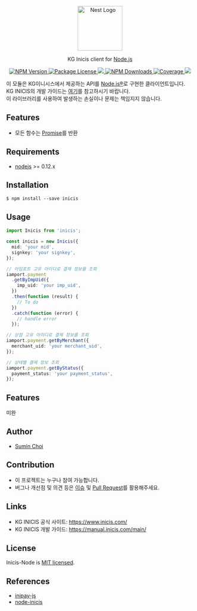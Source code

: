 <p align="center">
  <a href="https://www.inicis.com/" target="blank"><img src="https://www.inicis.com/wp-content/themes/inicis2020/assets/images/sub07-010301.png" width="120" alt="Nest Logo" /></a>
</p>

<p align="center">KG Inicis client for <a href="https://nodejs.org/" target="_blank">Node.js</a></p>

<p align="center">
    <a href="https://www.npmjs.com/package/inicis" target="_blank">
        <img src="https://img.shields.io/npm/v/inicis.svg" alt="NPM Version" />
    </a>
    <a href="https://www.npmjs.com/package/inicis" target="_blank">
        <img src="https://img.shields.io/npm/l/inicis.svg" alt="Package License" />
    </a>
    <a href="https://github.com/greatSumini/inicis-node/actions">
        <img src="https://github.com/greatSumini/inicis-node/workflows/CI/badge.svg" />
    </a>
    <a href="https://www.npmjs.com/package/inicis" target="_blank">
        <img src="https://img.shields.io/npm/dm/inicis.svg" alt="NPM Downloads" />
    </a>
    <a href="https://coveralls.io/github/greatSumini/inicis-node?branch=master" target="_blank">
        <img src="https://coveralls.io/repos/github/greatSumini/inicis-node/badge.svg?branch=master#9" alt="Coverage" />
    </a>
    <a href="https://github.com/greatSumini/inicis-node" target="_blank">
        <img src="https://img.shields.io/github/stars/greatSumini/inicis-node?style=social">
    </a>
</p>

이 모듈은 KG이니시스에서 제공하는 API를 [Node.js®](https://nodejs.org/)로 구현한 클라이언트입니다.<br>
KG INICIS의 개발 가이드는 [여기](https://manual.inicis.com/main/)를 참고하시기 바랍니다.<br>
이 라이브러리를 사용하여 발생하는 손실이나 문제는 책임지지 않습니다.

## Features

- 모든 함수는 [Promise](http://www.html5rocks.com/ko/tutorials/es6/promises/)를 반환

## Requirements

- [nodejs](https://github.com/nodejs/node) >= 0.12.x

## Installation

```
$ npm install --save inicis
```

## Usage

```typescript
import Inicis from 'inicis';

const inicis = new Inicis({
  mid: 'your mid',
  signkey: 'your signkey',
});

// 아임포트 고유 아이디로 결제 정보를 조회
iamport.payment
  .getByImpUid({
    imp_uid: 'your imp_uid',
  })
  .then(function (result) {
    // To do
  })
  .catch(function (error) {
    // handle error
  });

// 상점 고유 아이디로 결제 정보를 조회
iamport.payment.getByMerchant({
  merchant_uid: 'your merchant_uid',
});

// 상태별 결제 정보 조회
iamport.payment.getByStatus({
  payment_status: 'your payment_status',
});
```

## Features

미완

## Author

- [Sumin Choi](https://sumini.dev)

## Contribution

- 이 프로젝트는 누구나 참여 가능합니다.
- 버그나 개선점 및 의견 등은 [이슈](https://github.com/greatSumini/inicis-node/issues) 및 [Pull Request](https://github.com/greatSumini/inicis-node/compare)를 활용해주세요.

## Links

- KG INICIS 공식 사이트: https://www.inicis.com/
- KG INICIS 개발 가이드: https://manual.inicis.com/main/

## License

Inicis-Node is [MIT licensed](https://github.com/greatSumini/inicis-node/blob/master/LICENSE).

## References

- [inipay-js](https://github.com/ruden91/inipay-js)
- [node-inicis](https://github.com/GwonHyeok/node-inicis)
